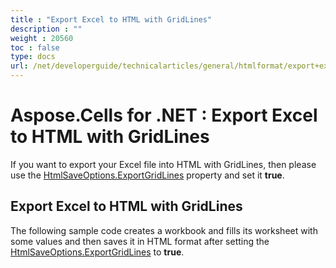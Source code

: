 ```yaml
---
title : "Export Excel to HTML with GridLines" 
description : "" 
weight : 20560 
toc : false
type: docs
url: /net/developerguide/technicalarticles/general/htmlformat/export+excel+to+html+with+gridlines/
---
```


# Aspose.Cells for .NET : Export Excel to HTML with GridLines


If you want to export your Excel file into HTML with GridLines, then please use the [HtmlSaveOptions.ExportGridLines](https://apireference.aspose.com/net/cells/aspose.cells/htmlsaveoptions/properties/exportgridlines) property and set it **true**.

## Export Excel to HTML with GridLines

The following sample code creates a workbook and fills its worksheet with some values and then saves it in HTML format after setting the [HtmlSaveOptions.ExportGridLines](https://apireference.aspose.com/net/cells/aspose.cells/htmlsaveoptions/properties/exportgridlines) to **true**.

